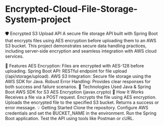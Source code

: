 # Encrypted-Cloud-File-Storage-System-project
🛡️ Encrypted S3 Upload API
A secure file storage API built with Spring Boot that encrypts files using AES encryption before uploading them to an AWS S3 bucket. This project demonstrates secure data handling practices, including server-side encryption and seamless integration with AWS cloud services.

🚀 Features
AES Encryption: Files are encrypted with AES-128 before uploading.
Spring Boot API: RESTful endpoint for file upload (/api/storage/upload).
AWS S3 Integration: Secure file storage using the AWS SDK for Java.
Robust Error Handling: Provides clear responses for both success and failure scenarios.
📂 Technologies Used
Java & Spring Boot
AWS SDK for S3
AES Encryption (javax.crypto)
🧠 How It Works
Receives a file via a POST request.
Encrypts the file using AES encryption.
Uploads the encrypted file to the specified S3 bucket.
Returns a success or error message.
💡 Getting Started
Clone the repository.
Configure AWS credentials and set the BUCKET_NAME in the environment.
Run the Spring Boot application.
Test the API using tools like Postman or cURL.
